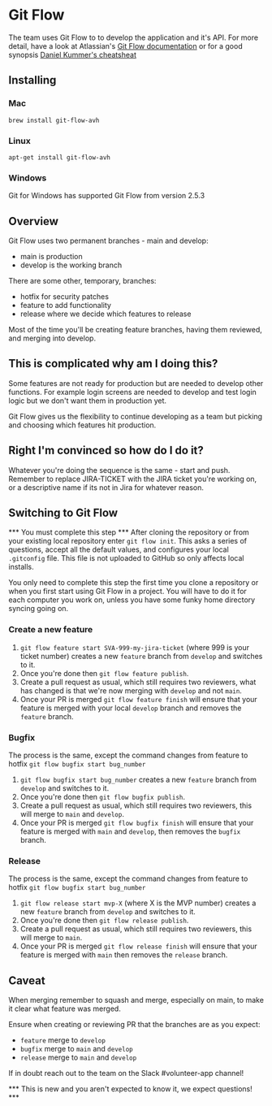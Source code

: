 # Git Flow
The team uses Git Flow to to develop the application and it's API. For more detail, have a look at Atlassian's [Git Flow documentation](https://www.atlassian.com/git/tutorials/comparing-workflows/gitflow-workflow) or for a good synopsis [Daniel Kummer's cheatsheat](https://danielkummer.github.io/git-flow-cheatsheet/)

## Installing

### Mac
`brew install git-flow-avh`

### Linux
`apt-get install git-flow-avh`

### Windows
Git for Windows has supported Git Flow from version 2.5.3

## Overview
Git Flow uses two permanent branches - main and develop:
- main is production
- develop is the working branch

There are some other, temporary, branches:
- hotfix for security patches
- feature to add functionality
- release where we decide which features to release

Most of the time you'll be creating feature branches, having them reviewed, and merging into develop.

## This is complicated why am I doing this?
Some features are not ready for production but are needed to develop other functions. For example login screens are needed to develop and test login logic but we don't want them in production yet.

Git Flow gives us the flexibility to continue developing as a team but picking and choosing which features hit production.

## Right I'm convinced so how do I do it?
Whatever you're doing the sequence is the same - start and push. Remember to replace JIRA-TICKET with the JIRA ticket you're working on, or a descriptive name if its not in Jira for whatever reason.

## Switching to Git Flow
*** You must complete this step ***
After cloning the repository or from your existing local repository enter `git flow init`. This asks a series of questions, accept all the default values, and configures your local `.gitconfig` file. This file is not uploaded to GitHub so only affects local installs.

You only need to complete this step the first time you clone a repository or when you first start using Git Flow in a project. You will have to do it for each computer you work on, unless you have some funky home directory syncing going on.

### Create a new feature
1. `git flow feature start SVA-999-my-jira-ticket` (where 999 is your ticket number) creates a new `feature` branch from `develop` and switches to it.
2. Once you're done then `git flow feature publish`.
3. Create a pull request as usual, which still requires two reviewers, what has changed is that we're now merging with `develop` and not `main`. 
4. Once your PR is merged `git flow feature finish` will ensure that your feature is merged with your local `develop` branch and removes the `feature` branch.

### Bugfix
The process is the same, except the command changes from feature to hotfix `git flow bugfix start bug_number`
1. `git flow bugfix start bug_number` creates a new `feature` branch from `develop` and switches to it.
2. Once you're done then `git flow bugfix publish`.
3. Create a pull request as usual, which still requires two reviewers, this will merge to `main` and `develop`. 
4. Once your PR is merged `git flow bugfix finish` will ensure that your feature is merged with `main` and `develop`, then removes the `bugfix` branch.

### Release
The process is the same, except the command changes from feature to hotfix `git flow bugfix start bug_number`
1. `git flow release start mvp-X` (where X is the MVP number) creates a new `feature` branch from `develop` and switches to it.
2. Once you're done then `git flow release publish`.
3. Create a pull request as usual, which still requires two reviewers, this will merge to `main`. 
4. Once your PR is merged `git flow release finish` will ensure that your feature is merged with `main` then removes the `release` branch.

## Caveat
When merging remember to squash and merge, especially on main, to make it clear what feature was merged.

Ensure when creating or reviewing PR that the branches are as you expect:
- `feature` merge to `develop`
- `bugfix` merge to `main` and `develop`
- `release` merge to `main` and `develop`

If in doubt reach out to the team on the Slack #volunteer-app channel!

*** This is new and you aren't expected to know it, we expect questions! ***